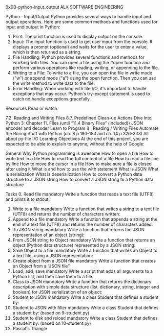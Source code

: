 0x0B-python-input_output
ALX SOFTWARE ENGINEERING

Python - Input/Output
Python provides several ways to handle input and output operations.
Here are some common methods and functions used for input and output in Python:
1. Print: The print function is used to display output on the console.
2. Input: The input function is used to get user input from the console.
It displays a prompt (optional) and waits for the user to enter a value,
which is then returned as a string.
3. File Handling: Python provides several functions and methods for working with files.
You can open a file using the #open function and perform various operations like reading,
writing, or appending to the file.
4. Writing to a File: To write to a file, you can open the file in write mode
("w") or append mode ("a") using the open function. Then you can use the write method 
to write data to the file.
5. Error Handling: When working with file I/O, it's important to handle exceptions that
 may occur. Python's try-except statement is used to catch nd handle exceptions gracefully.

Resources
Read or watch:

7.2. Reading and Writing Files
8.7. Predefined Clean-up Actions
Dive Into Python 3: Chapter 11. Files (until “11.4 Binary Files” (included))
JSON encoder and decoder
Learn to Program 8 : Reading / Writing Files
Automate the Boring Stuff with Python (ch. 8 p 180-183 and ch. 14 p 326-333)
All about py-file I/O
Learning Objectives
At the end of this project, you are expected to be able to explain to anyone, without the help of Google:

General
Why Python programming is awesome
How to open a file
How to write text in a file
How to read the full content of a file
How to read a file line by line
How to move the cursor in a file
How to make sure a file is closed after using it
What is and how to use the with statement
What is JSON
What is serialization
What is deserialization
How to convert a Python data structure to a JSON string
How to convert a JSON string to a Python data structure

Tasks
0. Read file
mandatory
Write a function that reads a text file (UTF8) and prints it to stdout:
1. Write to a file
mandatory
Write a function that writes a string to a text file (UTF8) and returns the number of characters written:
2. Append to a file
mandatory
Write a function that appends a string at the end of a text file (UTF8) and returns the number of characters added:
3. To JSON string
mandatory
Write a function that returns the JSON representation of an object (string):
4. From JSON string to Object
mandatory
Write a function that returns an object (Python data structure) represented by a JSON string:
5. Save Object to a file
mandatory
Write a function that writes an Object to a text file, using a JSON representation:
6. Create object from a JSON file
mandatory
Write a function that creates an Object from a “JSON file”:
7. Load, add, save
mandatory
Write a script that adds all arguments to a Python list, and then save them to a file:
8. Class to JSON
mandatory
Write a function that returns the dictionary description with simple data structure (list, dictionary, string, integer and boolean) for JSON serialization of an object:
9. Student to JSON
mandatory
Write a class Student that defines a student by:
10. Student to JSON with filter
mandatory
Write a class Student that defines a student by: (based on 9-student.py)
11. Student to disk and reload
mandatory
Write a class Student that defines a student by: (based on 10-student.py)
12. Pascal's Triangle

